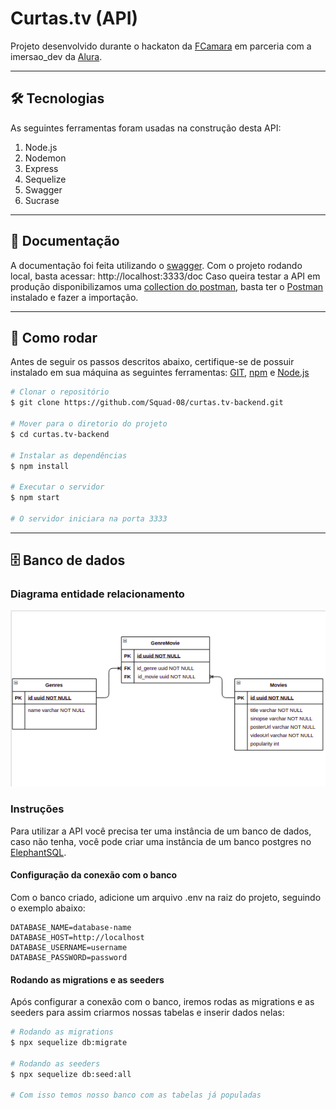 # Curtas.tv (API)

Projeto desenvolvido durante o hackaton da [FCamara](https://fcamara.com.br/) em parceria com a imersao_dev da [Alura](https://www.alura.com.br/).

<hr>

## 🛠 Tecnologias
As seguintes ferramentas foram usadas na construção desta API:

1. Node.js
2. Nodemon
3. Express
4. Sequelize
5. Swagger
6. Sucrase

<hr>

## 📃 Documentação
A documentação foi feita utilizando o [swagger](https://swagger.io/).
Com o projeto rodando local, basta acessar: http://localhost:3333/doc
Caso queira testar a API em produção disponibilizamos uma [collection do postman](https://raw.githubusercontent.com/Squad-08/curtas.tv/main/assets/postman-collection/Curtas.Tv-API.postman_collection.json), basta ter o [Postman](https://www.postman.com/) instalado e fazer a importação.

<hr>

## 👷 Como rodar
Antes de seguir os passos descritos abaixo, certifique-se de possuir instalado em sua máquina as seguintes ferramentas: [GIT](https://git-scm.com/), [npm](https://www.npmjs.com/) e [Node.js](https://nodejs.org)

```bash
# Clonar o repositório
$ git clone https://github.com/Squad-08/curtas.tv-backend.git

# Mover para o diretorio do projeto
$ cd curtas.tv-backend

# Instalar as dependências
$ npm install

# Executar o servidor
$ npm start

# O servidor iniciara na porta 3333
```

<hr>

## 🗄️ Banco de dados
### Diagrama entidade relacionamento

![Diagrama entidade relacionamento](https://github.com/Squad-08/curtas.tv-backend/blob/main/assets/img/diagrama-entidade-relacionamento.png?raw=true)

### Instruções

Para utilizar a API você precisa ter uma instância de um banco de dados, caso não tenha, você pode criar uma instância de um banco postgres no [ElephantSQL](https://www.elephantsql.com/).

#### Configuração da conexão com o banco

Com o banco criado, adicione um arquivo .env na raiz do projeto, seguindo o exemplo abaixo:
```env 
DATABASE_NAME=database-name
DATABASE_HOST=http://localhost
DATABASE_USERNAME=username
DATABASE_PASSWORD=password
```

#### Rodando as migrations e as seeders

Após configurar a conexão com o banco, iremos rodas as migrations e as seeders para assim criarmos nossas tabelas e inserir dados nelas:

```bash
# Rodando as migrations
$ npx sequelize db:migrate

# Rodando as seeders
$ npx sequelize db:seed:all

# Com isso temos nosso banco com as tabelas já populadas
```
